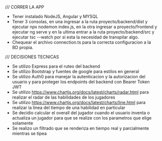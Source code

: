 /// CORRER LA APP

- Tener instalado NodeJS, Angular y MYSQL
- Tener 3 consolas, en una ingresar a la ruta proyecto/backend/dist y ejecutar npx nodemon index.js, en la otra ingresar a proyecto/frontend y ejecutar ng serve y en la ultima entrar a la ruta proyecto/backend/src y ejecutar tsc --watch por si esta la necesidad de transpilar algo.
- Chequear el archivo connection.ts para la correcta configuracion a la BD propia.

/// DECISIONES TECNICAS

- Se utilizo Express para el ruteo del backend
- Se utilizo Bootstrap y fuentes de google para estilos en general
- Se utilizo Auth0 para manejar la autenticacion y la autorizacion del usuario y para proteger los endpoints del backend con Bearer Token JWT
- Se utilizo https://www.chartjs.org/docs/latest/charts/radar.html para realizar el radar de las habilidades de los jugadores
- Se utilizo https://www.chartjs.org/docs/latest/charts/line.html para realizar la linea del tiempo de una habilidad en particular
- Se decidio calcular el overall del jugador cuando el usuario inventa o actualiza un jugador para que se realize con los parametros que elige solamente
- Se realizo un filtrado que se renderiza en tiempo real y parcialmente mientras se tipea
